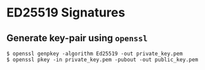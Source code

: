 # ED25519 Signatures

## Generate key-pair using `openssl`

    $ openssl genpkey -algorithm Ed25519 -out private_key.pem
    $ openssl pkey -in private_key.pem -pubout -out public_key.pem

